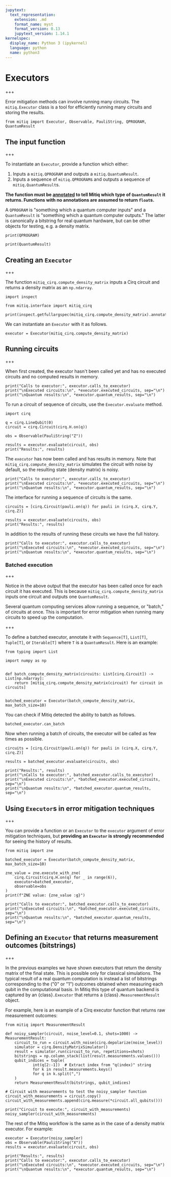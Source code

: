 ```yaml
---
jupytext:
  text_representation:
    extension: .md
    format_name: myst
    format_version: 0.13
    jupytext_version: 1.14.1
kernelspec:
  display_name: Python 3 (ipykernel)
  language: python
  name: python3
---
```


# Executors

+++

Error mitigation methods can involve running many circuits. The `mitiq.Executor` class is a tool for efficiently running many circuits and storing the results.

```{code-cell} ipython3
from mitiq import Executor, Observable, PauliString, QPROGRAM, QuantumResult
```

## The input function

+++

To instantiate an `Executor`, provide a function which either:

1. Inputs a `mitiq.QPROGRAM` and outputs a `mitiq.QuantumResult`.
2. Inputs a sequence of `mitiq.QPROGRAM`s and outputs a sequence of `mitiq.QuantumResult`s.

**The function must be [annotated](https://www.python.org/dev/peps/pep-3107/) to tell Mitiq which type of `QuantumResult` it returns. Functions with no annotations are assumed to return `float`s.**

A `QPROGRAM` is "something which a quantum computer inputs" and a `QuantumResult` is "something which a quantum computer outputs." The latter is canonically a bitstring for real quantum hardware, but can be other objects for testing, e.g. a density matrix.

```{code-cell} ipython3
print(QPROGRAM)
```

```{code-cell} ipython3
print(QuantumResult)
```

## Creating an `Executor`

+++

The function `mitiq_cirq.compute_density_matrix` inputs a Cirq circuit and returns a density matrix as an `np.ndarray`.

```{code-cell} ipython3
import inspect

from mitiq.interface import mitiq_cirq

print(inspect.getfullargspec(mitiq_cirq.compute_density_matrix).annotations["return"])
```

We can instantiate an `Executor` with it as follows.

```{code-cell} ipython3
executor = Executor(mitiq_cirq.compute_density_matrix)
```

## Running circuits

+++

When first created, the executor hasn't been called yet and has no executed circuits and no computed results in memory.

```{code-cell} ipython3
print("Calls to executor:", executor.calls_to_executor)
print("\nExecuted circuits:\n", *executor.executed_circuits, sep="\n")
print("\nQuantum results:\n", *executor.quantum_results, sep="\n")
```

To run a circuit of sequence of circuits, use the `Executor.evaluate` method.

```{code-cell} ipython3
import cirq

q = cirq.LineQubit(0)
circuit = cirq.Circuit(cirq.H.on(q))

obs = Observable(PauliString("Z"))

results = executor.evaluate(circuit, obs)
print("Results:", results)
```

The `executor` has now been called and has results in memory. Note that `mitiq_cirq.compute_density_matrix` simulates the circuit with noise by default, so the resulting state (density matrix) is noisy.

```{code-cell} ipython3
print("Calls to executor:", executor.calls_to_executor)
print("\nExecuted circuits:\n", *executor.executed_circuits, sep="\n")
print("\nQuantum results:\n", *executor.quantum_results, sep="\n")
```

The interface for running a sequence of circuits is the same.

```{code-cell} ipython3
circuits = [cirq.Circuit(pauli.on(q)) for pauli in (cirq.X, cirq.Y, cirq.Z)]

results = executor.evaluate(circuits, obs)
print("Results:", results)
```

In addition to the results of running these circuits we have the full history.

```{code-cell} ipython3
print("Calls to executor:", executor.calls_to_executor)
print("\nExecuted circuits:\n", *executor.executed_circuits, sep="\n")
print("\nQuantum results:\n", *executor.quantum_results, sep="\n")
```

### Batched execution

+++

Notice in the above output that the executor has been called once for each circuit it has executed. This is because `mitiq_cirq.compute_density_matrix` inputs one circuit and outputs one `QuantumResult`.

Several quantum computing services allow running a sequence, or "batch," of circuits at once. This is important for error mitigation when running many circuits to speed up the computation.

+++

To define a batched executor, annotate it with `Sequence[T]`, `List[T]`, `Tuple[T]`, or `Iterable[T]` where `T` is a `QuantumResult`. Here is an example:

```{code-cell} ipython3
from typing import List

import numpy as np


def batch_compute_density_matrix(circuits: List[cirq.Circuit]) -> List[np.ndarray]:
    return [mitiq_cirq.compute_density_matrix(circuit) for circuit in circuits]


batched_executor = Executor(batch_compute_density_matrix, max_batch_size=10)
```

You can check if Mitiq detected the ability to batch as follows.

```{code-cell} ipython3
batched_executor.can_batch
```

Now when running a batch of circuits, the executor will be called as few times as possible.

```{code-cell} ipython3
circuits = [cirq.Circuit(pauli.on(q)) for pauli in (cirq.X, cirq.Y, cirq.Z)]

results = batched_executor.evaluate(circuits, obs)

print("Results:", results)
print("\nCalls to executor:", batched_executor.calls_to_executor)
print("\nExecuted circuits:\n", *batched_executor.executed_circuits, sep="\n")
print("\nQuantum results:\n", *batched_executor.quantum_results, sep="\n")
```

## Using `Executor`s in error mitigation techniques

+++

You can provide a function or an `Executor` to the `executor` argument of error mitigation techniques, but **providing an `Executor` is strongly recommended** for seeing the history of results.

```{code-cell} ipython3
from mitiq import zne
```

```{code-cell} ipython3
batched_executor = Executor(batch_compute_density_matrix, max_batch_size=10)

zne_value = zne.execute_with_zne(
    cirq.Circuit(cirq.H.on(q) for _ in range(6)), 
    executor=batched_executor, 
    observable=obs
)
print(f"ZNE value: {zne_value :g}")
```

```{code-cell} ipython3
print("Calls to executor:", batched_executor.calls_to_executor)
print("\nExecuted circuits:\n", *batched_executor.executed_circuits, sep="\n")
print("\nQuantum results:\n", *batched_executor.quantum_results, sep="\n")
```

## Defining an `Executor` that returns measurement outcomes (bitstrings)

+++

In the previous examples we have shown executors that return the density matrix of the final state. This is possible only for classical simulations.
The typical result of a real quantum computation is instead a list of bitstrings corresponding to the ("0" or "1") outcomes obtained when measuring each qubit in the computational basis.
In Mitiq this type of quantum backend is captured by an {class}`.Executor` that returns a {class}`.MeasurementResult` object.

For example, here is an example of a Cirq executor function that returns raw measurement outcomes:

```{code-cell} ipython3
from mitiq import MeasurementResult

def noisy_sampler(circuit, noise_level=0.1, shots=1000) -> MeasurementResult:
    circuit_to_run = circuit.with_noise(cirq.depolarize(noise_level))
    simulator = cirq.DensityMatrixSimulator()
    result = simulator.run(circuit_to_run, repetitions=shots)
    bitstrings = np.column_stack(list(result.measurements.values()))
    qubit_indices = tuple(
            int(q[2:-1])  # Extract index from "q(index)" string
            for k in result.measurements.keys()
            for q in k.split(",")
    )
    return MeasurementResult(bitstrings, qubit_indices)
```

```{code-cell} ipython3
# Circuit with measurements to test the noisy_sampler function
circuit_with_measurements = circuit.copy()
circuit_with_measurements.append(cirq.measure(*circuit.all_qubits()))

print("Circuit to execute:", circuit_with_measurements)
noisy_sampler(circuit_with_measurements)
```

The rest of the Mitiq workflow is the same as in the case of a density matrix executor. For example:

```{code-cell} ipython3
executor = Executor(noisy_sampler)
obs = Observable(PauliString("X"))
results = executor.evaluate(circuit, obs)

print("Results:", results)
print("Calls to executor:", executor.calls_to_executor)
print("\nExecuted circuits:\n", *executor.executed_circuits, sep="\n")
print("\nQuantum results:\n", *executor.quantum_results, sep="\n")
```

